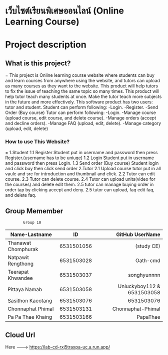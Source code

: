 เว็บไซต์เรียนพิเศษออนไลน์ (Online Learning Course)
=============

# Project description

## What is this project?
= This project is Online learning course website where students can buy and learn courses from anywhere using the website, and tutors can upload as many courses as they want to the website. This product will help tutors to fix the issue of  teaching the same topic so many times. This product will help tutor teach many students at once. Make the tutor teach more subjects in the future and more effectively. This software product has two users: tutor and student.
	Student can perform following:
		-Login.
		-Register.
		-Send Order (Buy course)
	Tutor can perform following:
		-Login.
		-Manage course (upload course, edit course, and delete course).
		-Manage orders (accept and decline orders). 
		-Manage FAQ (upload, edit, delete).
		-Manage category (upload, edit, delete)

### How to use This Website?
= 
1.Student
 1.1 Register 
        Student put in username and password then press Register.(username has to be uniuqe)
 1.2 Login 
        Student put in username and password then press Login.
 1.3 Send order (Buy course)
        Student login and click buy then click send order
2.Tutor 
 2.1 Upload course tutor put in all vaule and src for introduction and thumbnail and click.
 2.2 Tutor can edit course.
 2.3 Tutor can delete course.
 2.4 Tutor can upload units(video for the courses) and delete edit them.
 2.5 tutor can manage buying order in order tap by clicking accept and deny.
 2.5 tutor can upload, faq edit faq, and delete faq.
        




## Group Memember
            Group 10
| Name-Lastname       | ID         | GitHub UserName            |
| ------------------- |:----------:| --------------------------:|
| Thanawat Chomphurak | 6531501056 | (study CE)                 |
| Natpawit Rengthong  | 6531503028 | Oath-cmd                   |
| Teerapat Khwandee   | 6531503037 | songhyunnnn                |
| Pittaya Namab       | 6531503058 | Unluckyboy112 & 6531503058 |
| Sasithon Kaeotang   | 6531503076 | 6531503076                 |
| Chonnaphat Phimal   | 6531503131 | Chonnaphat-Phimal          |
| Pa Pa Thae Khaing   | 6531503166 | PapaThae                   |


## Cloud Url
Here ---> https://lab-cd-rxj5traxpa-uc.a.run.app/